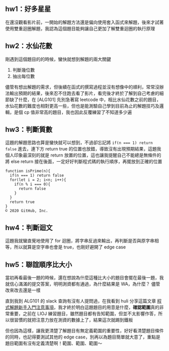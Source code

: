 ## hw1：好多星星
在還沒觀看影片前，一開始的解題方法還是偏向使用套入函式來解題，後來才試著使用雙重迴圈解題，我認為這個題目能夠讓自己更加了解雙重迴圈的執行原理

## hw2：水仙花數
剛遇到這個題目的的時候，蠻快就想到解題的兩大關鍵
1. 判斷幾位數
2. 抽出每位數

儘管有想出解題的需求，但後續在函式的撰寫過程並沒有想像中的順利，常常沒辦法輸出預期的結果，後來忍不住跑去看了影片，看完後才終於了解到自己考慮的細節缺了什麼，在 [ALG101] 先別急著寫 leetcode 中，相比水仙花數之前的題目，水仙花數的難度也相對更高一些，但也是能測驗自己學到目前為止的解題技巧及邏輯，是個   cp 值非常高的題目，我也因此反覆練習了不知道多少遍

## hw3：判斷質數
這題的解題思路也算是蠻快就可以想到，不過卻忘記將 `if(n === 1) return false` 進去，連下方 return true 的位置也放錯，導致沒有出現預期結果，這題我個人印象最深刻的就是 return 放置的位置，這也讓我提醒自己不能總是無條件的將 else return 接在後面，一定好好判斷程式碼的執行順序，再擺放到正確的位置
```
function isPrime(n){
  if(n === 1) return false
  for(let i = 2; i<n; i++){
    if(n % i === 0){
      return false
    }
  }
  return true
}
© 2020 GitHub, Inc.
```

## hw4：判斷迴文
這題我就蠻直覺地使用了 for 迴圈，將字串反過來輸出，再判斷是否與原字串相等，所以就算是空字串也會是 true，也剛好避開了 edge case

## hw5：聯誼順序比大小
當初再看最後一題的時候，還在想說為什麼這種比大小的題目會擺在最後一題，我就信心滿滿的提交答案，明明測資都有通過，為什麼結果是 WA，為什麼？
儘管改來改去還是一樣

直到我到 ALG101 的 slack 查詢有沒有人提問過，在我看到 huli 分享這篇文章 [程式解題新手入門注意事項](https://blog.huli.tw/2019/11/01/before-start-leetcode/)，我才終於明白這題題目的用意是什麼，**確認範圍**真的非常重要，之前在 LIOJ 練習題目，雖然題目都有告知範圍，但並不太影響作答，所以很習慣的就把注意力放在測資的數據上了，結果這次就踢到鐵板

但也因為這樣，讓我更清楚了解題目有無定義範圍的重要性，好好看清楚題目條件的同時，也記得要測試其他的 edge case，別再以為題目簡單就大意了，重點是題目範圍有沒有定義清楚啊！範圍、範圍、範圍～
